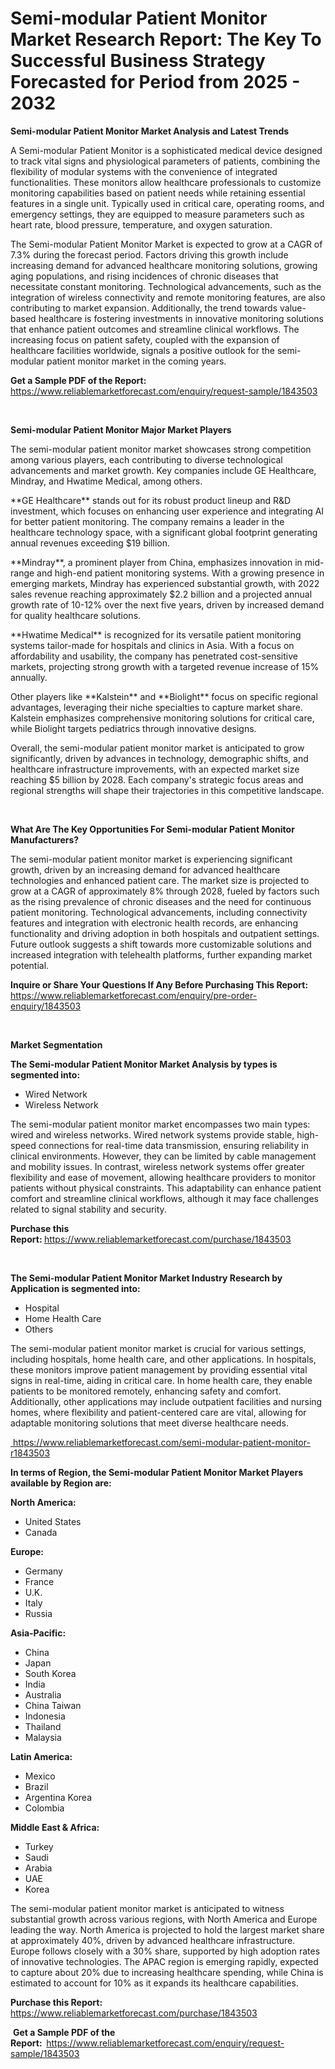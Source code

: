 <p><h1>Semi-modular Patient Monitor Market Research Report: The Key To Successful Business Strategy Forecasted for Period from 2025 - 2032</h1></p><p><strong>Semi-modular Patient Monitor Market Analysis and Latest Trends</strong></p>
<p><p>A Semi-modular Patient Monitor is a sophisticated medical device designed to track vital signs and physiological parameters of patients, combining the flexibility of modular systems with the convenience of integrated functionalities. These monitors allow healthcare professionals to customize monitoring capabilities based on patient needs while retaining essential features in a single unit. Typically used in critical care, operating rooms, and emergency settings, they are equipped to measure parameters such as heart rate, blood pressure, temperature, and oxygen saturation.</p><p>The Semi-modular Patient Monitor Market is expected to grow at a CAGR of 7.3% during the forecast period. Factors driving this growth include increasing demand for advanced healthcare monitoring solutions, growing aging populations, and rising incidences of chronic diseases that necessitate constant monitoring. Technological advancements, such as the integration of wireless connectivity and remote monitoring features, are also contributing to market expansion. Additionally, the trend towards value-based healthcare is fostering investments in innovative monitoring solutions that enhance patient outcomes and streamline clinical workflows. The increasing focus on patient safety, coupled with the expansion of healthcare facilities worldwide, signals a positive outlook for the semi-modular patient monitor market in the coming years.</p></p>
<p><strong>Get a Sample PDF of the Report:&nbsp;</strong> <a href="https://www.reliablemarketforecast.com/enquiry/request-sample/1843503?utm_campaign=1893&utm_medium=2&utm_source=Github&utm_content=ia&utm_term=14042025&utm_id=semi-modular-patient-monitor">https://www.reliablemarketforecast.com/enquiry/request-sample/1843503</a></p>
<p>&nbsp;</p>
<p><strong>Semi-modular Patient Monitor Major Market Players</strong></p>
<p><p>The semi-modular patient monitor market showcases strong competition among various players, each contributing to diverse technological advancements and market growth. Key companies include GE Healthcare, Mindray, and Hwatime Medical, among others. </p><p>**GE Healthcare** stands out for its robust product lineup and R&D investment, which focuses on enhancing user experience and integrating AI for better patient monitoring. The company remains a leader in the healthcare technology space, with a significant global footprint generating annual revenues exceeding $19 billion.</p><p>**Mindray**, a prominent player from China, emphasizes innovation in mid-range and high-end patient monitoring systems. With a growing presence in emerging markets, Mindray has experienced substantial growth, with 2022 sales revenue reaching approximately $2.2 billion and a projected annual growth rate of 10-12% over the next five years, driven by increased demand for quality healthcare solutions.</p><p>**Hwatime Medical** is recognized for its versatile patient monitoring systems tailor-made for hospitals and clinics in Asia. With a focus on affordability and usability, the company has penetrated cost-sensitive markets, projecting strong growth with a targeted revenue increase of 15% annually.</p><p>Other players like **Kalstein** and **Biolight** focus on specific regional advantages, leveraging their niche specialties to capture market share. Kalstein emphasizes comprehensive monitoring solutions for critical care, while Biolight targets pediatrics through innovative designs.</p><p>Overall, the semi-modular patient monitor market is anticipated to grow significantly, driven by advances in technology, demographic shifts, and healthcare infrastructure improvements, with an expected market size reaching $5 billion by 2028. Each company's strategic focus areas and regional strengths will shape their trajectories in this competitive landscape.</p></p>
<p>&nbsp;</p>
<p><strong>What Are The Key Opportunities For Semi-modular Patient Monitor Manufacturers?</strong></p>
<p><p>The semi-modular patient monitor market is experiencing significant growth, driven by an increasing demand for advanced healthcare technologies and enhanced patient care. The market size is projected to grow at a CAGR of approximately 8% through 2028, fueled by factors such as the rising prevalence of chronic diseases and the need for continuous patient monitoring. Technological advancements, including connectivity features and integration with electronic health records, are enhancing functionality and driving adoption in both hospitals and outpatient settings. Future outlook suggests a shift towards more customizable solutions and increased integration with telehealth platforms, further expanding market potential.</p></p>
<p><strong>Inquire or Share Your Questions If Any Before Purchasing This Report:</strong> <a href="https://www.reliablemarketforecast.com/enquiry/pre-order-enquiry/1843503?utm_campaign=1893&utm_medium=2&utm_source=Github&utm_content=ia&utm_term=14042025&utm_id=semi-modular-patient-monitor">https://www.reliablemarketforecast.com/enquiry/pre-order-enquiry/1843503</a></p>
<p>&nbsp;</p>
<p><strong>Market Segmentation</strong></p>
<p><strong>The Semi-modular Patient Monitor Market Analysis by types is segmented into:</strong></p>
<p><ul><li>Wired Network</li><li>Wireless Network</li></ul></p>
<p><p>The semi-modular patient monitor market encompasses two main types: wired and wireless networks. Wired network systems provide stable, high-speed connections for real-time data transmission, ensuring reliability in clinical environments. However, they can be limited by cable management and mobility issues. In contrast, wireless network systems offer greater flexibility and ease of movement, allowing healthcare providers to monitor patients without physical constraints. This adaptability can enhance patient comfort and streamline clinical workflows, although it may face challenges related to signal stability and security.</p></p>
<p><strong>Purchase this Report:&nbsp;</strong><a href="https://www.reliablemarketforecast.com/purchase/1843503?utm_campaign=1893&utm_medium=2&utm_source=Github&utm_content=ia&utm_term=14042025&utm_id=semi-modular-patient-monitor">https://www.reliablemarketforecast.com/purchase/1843503</a></p>
<p>&nbsp;</p>
<p><strong>The Semi-modular Patient Monitor Market Industry Research by Application is segmented into:</strong></p>
<p><ul><li>Hospital</li><li>Home Health Care</li><li>Others</li></ul></p>
<p><p>The semi-modular patient monitor market is crucial for various settings, including hospitals, home health care, and other applications. In hospitals, these monitors improve patient management by providing essential vital signs in real-time, aiding in critical care. In home health care, they enable patients to be monitored remotely, enhancing safety and comfort. Additionally, other applications may include outpatient facilities and nursing homes, where flexibility and patient-centered care are vital, allowing for adaptable monitoring solutions that meet diverse healthcare needs.</p></p>
<p><a href="https://www.reliablemarketforecast.com/semi-modular-patient-monitor-r1843503?utm_campaign=1893&utm_medium=2&utm_source=Github&utm_content=ia&utm_term=14042025&utm_id=semi-modular-patient-monitor">&nbsp;https://www.reliablemarketforecast.com/semi-modular-patient-monitor-r1843503</a></p>
<p><strong>In terms of Region, the Semi-modular Patient Monitor Market Players available by Region are:</strong></p>
<p>
    <p> <strong> North America: </strong>
        <ul>
            <li>United States</li>
            <li>Canada</li>
        </ul>
        </p> 
    <p> <strong> Europe: </strong>
        <ul>
            <li>Germany</li>
            <li>France</li>
            <li>U.K.</li>
            <li>Italy</li>
            <li>Russia</li>
        </ul>
        </p> 
    <p> <strong> Asia-Pacific: </strong>
        <ul>
            <li>China</li>
            <li>Japan</li>
            <li>South Korea</li>
            <li>India</li>
            <li>Australia</li>
            <li>China Taiwan</li>
            <li>Indonesia</li>
            <li>Thailand</li>
            <li>Malaysia</li>
        </ul>
        </p> 
    <p> <strong> Latin America: </strong>
        <ul>
            <li>Mexico</li>
            <li>Brazil</li>
            <li>Argentina Korea</li>
            <li>Colombia</li>
        </ul>
        </p> 
    <p> <strong> Middle East & Africa: </strong>
        <ul>
            <li>Turkey</li>
            <li>Saudi</li>
            <li>Arabia</li>
            <li>UAE</li>
            <li>Korea</li>
        </ul>
    </p>
    </p>
<p><p>The semi-modular patient monitor market is anticipated to witness substantial growth across various regions, with North America and Europe leading the way. North America is projected to hold the largest market share at approximately 40%, driven by advanced healthcare infrastructure. Europe follows closely with a 30% share, supported by high adoption rates of innovative technologies. The APAC region is emerging rapidly, expected to capture about 20% due to increasing healthcare spending, while China is estimated to account for 10% as it expands its healthcare capabilities.</p></p>
<p><strong>Purchase this Report: </strong><a href="https://www.reliablemarketforecast.com/purchase/1843503?utm_campaign=1893&utm_medium=2&utm_source=Github&utm_content=ia&utm_term=14042025&utm_id=semi-modular-patient-monitor">https://www.reliablemarketforecast.com/purchase/1843503</a></p>
<p>&nbsp;<strong>Get a Sample PDF of the Report:&nbsp;&nbsp;</strong><a href="https://www.reliablemarketforecast.com/enquiry/request-sample/1843503?utm_campaign=1893&utm_medium=2&utm_source=Github&utm_content=ia&utm_term=14042025&utm_id=semi-modular-patient-monitor">https://www.reliablemarketforecast.com/enquiry/request-sample/1843503</a></p>
<p><strong></strong></p>
<p><p></p><p></p><p></p></p>